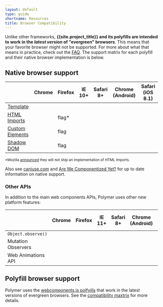 ```yaml
---
layout: default
type: guide
shortname: Resources
title: Browser Compatibility
---
```


<style>
#browser-compatibility paper-checkbox {
  pointer-events: none;
}
#browser-compatibility th {
  white-space: nowrap;
  padding-right: 20px;
}
#browser-compatibility .feature-title {
   white-space: nowrap;
}
</style>

Unlike other frameworks, **{{site.project_title}} and its polyfills are intended to work in the _latest
version_ of "evergreen" browsers**. This means that your favorite browser might not be supported. For more about what that means in practice, check out the [FAQ](faq.html#browsersupport). The support matrix for each polyfill and their
native browser implementation is below.

## Native browser support

<table>
<thead>
  <tr><th></th><th>Chrome</th><th>Firefox</th><th>IE 10+</th><th>Safari 8+</th><th>Chrome (Android)</th><th>Safari (iOS 8.1)</th></tr>
</thead>
<tr>
  <td class="feature-title"><a href="//www.html5rocks.com/en/tutorials/webcomponents/template/">Template</a></td>
  <td><paper-checkbox checked></paper-checkbox></td>
  <td><paper-checkbox checked></paper-checkbox></td>
  <td><paper-checkbox checked></paper-checkbox></td>
  <td><paper-checkbox checked></paper-checkbox></td>
  <td><paper-checkbox checked></paper-checkbox></td>
  <td><paper-checkbox checked></paper-checkbox></td>
</tr>
<tr>
  <td class="feature-title"><a href="//www.polymer-project.org/platform/html-imports.html">HTML Imports</a></td>
  <td><paper-checkbox checked></paper-checkbox></td>
  <td>flag*</td>
  <td><paper-checkbox></paper-checkbox></td>
  <td><paper-checkbox></paper-checkbox></td>
  <td><paper-checkbox></paper-checkbox></td>
  <td><paper-checkbox></paper-checkbox></td>
</tr>
<tr>
  <td class="feature-title"><a href="//www.polymer-project.org/platform/custom-elements.html">Custom Elements</a></td>
  <td><paper-checkbox checked></paper-checkbox></td>
  <td>flag</td>
  <td><paper-checkbox></paper-checkbox></td>
  <td><paper-checkbox></paper-checkbox></td>
  <td><paper-checkbox checked></paper-checkbox></td>
  <td><paper-checkbox></paper-checkbox></td>
</tr>
<tr>
  <td class="feature-title"><a href="//www.polymer-project.org/platform/shadow-dom.html">Shadow DOM</a></td>
  <td><paper-checkbox checked></paper-checkbox></td>
  <td>flag</td>
  <td><paper-checkbox></paper-checkbox></td>
  <td><paper-checkbox></paper-checkbox></td>
  <td><paper-checkbox checked></paper-checkbox></td>
  <td><paper-checkbox></paper-checkbox></td>
</tr>
</table>

<small>*Mozilla <a href="https://hacks.mozilla.org/2014/12/mozilla-and-web-components/">announced</a> they will not ship an implementation of HTML Imports.</small>

<p>Also see <a href="http://caniuse.com/">caniuse.com</a> and <a href="http://jonrimmer.github.io/are-we-componentized-yet/">Are We Componentized Yet?</a> for up to date information on native support.</p>

### Other APIs

In addition to the main web components APIs, Polymer uses other new platform features:

<table>
<thead>
  <tr><th></th><th>Chrome</th><th>Firefox</th><th>IE 11+</th><th>Safari 8+</th><th>Chrome (Android)</th><th>Safari (iOS 8.1)</th></tr>
</thead>
<tr>
  <td class="feature-title"><code>Object.observe()</code></td>
  <td><paper-checkbox checked></paper-checkbox></td>
  <td><paper-checkbox></paper-checkbox></td>
  <td><paper-checkbox></paper-checkbox></td>
  <td><paper-checkbox></paper-checkbox></td>
  <td><paper-checkbox></paper-checkbox></td>
  <td><paper-checkbox></paper-checkbox></td>
</tr>
<tr>
  <td class="feature-title">Mutation Observers</td>
  <td><paper-checkbox checked></paper-checkbox></td>
   <td><paper-checkbox checked></paper-checkbox></td>
  <td><paper-checkbox checked></paper-checkbox></td>
  <td><paper-checkbox checked></paper-checkbox></td>
  <td><paper-checkbox checked></paper-checkbox></td>
  <td><paper-checkbox checked></paper-checkbox></td>
</tr>
<tr>
  <td class="feature-title">Web Animations API</td>
  <td><paper-checkbox checked></paper-checkbox></td>
  <td><paper-checkbox></paper-checkbox></td>
  <td><paper-checkbox></paper-checkbox></td>
  <td><paper-checkbox></paper-checkbox></td>
  <td><paper-checkbox checked></paper-checkbox></td>
  <td><paper-checkbox></paper-checkbox></td>
</tr>
</table>

## Polyfill browser support

<p>Polymer uses the <a href="https://github.com/WebComponents/webcomponentsjs">webcomponents.js polfyills</a> that work in the latest versions of evergreen browsers. See the <a href="https://github.com/WebComponents/webcomponentsjs#browser-support">compatibility maxtrix</a> for more details.</p>

<!-- <iframe src="https://docs.google.com/spreadsheet/pub?key=0Anye-JMjUkZZdDdoblh6dTlwcWRLQkhKbTVzdHJtcXc&single=true&gid=2&output=html&range=A1:Q43" seamless style="border:none;width:100%;height:830px;"></iframe> -->
